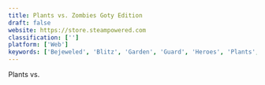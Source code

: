 ```yaml
---
title: Plants vs. Zombies Goty Edition
draft: false 
website: https://store.steampowered.com
classification: ['']
platform: ['Web']
keywords: ['Bejeweled', 'Blitz', 'Garden', 'Guard', 'Heroes', 'Plants', 'Rush', 'TowerMadness']
---
```

Plants vs.